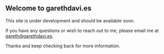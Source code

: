 ## Welcome to garethdavi.es

This site is under development and should be available soon.

If you have any questions or wish to reach out to me, please email me at gareth@garethdavi.es.

Thanks and keep checking back for more information.
